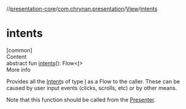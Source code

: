//[presentation-core](../../../index.md)/[com.chrynan.presentation](../index.md)/[View](index.md)/[intents](intents.md)



# intents  
[common]  
Content  
abstract fun [intents](intents.md)(): Flow<[I](index.md)>  
More info  


Provides all the [Intent](../-intent/index.md)s of type [I](index.md) as a Flow to the caller. These can be caused by user input events (clicks, scrolls, etc) or by other means.



Note that this function should be called from the [Presenter](../-presenter/index.md).

  



